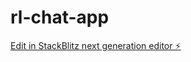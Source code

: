 # rl-chat-app

[Edit in StackBlitz next generation editor ⚡️](https://stackblitz.com/~/github.com/dines-rl/rl-chat-app)